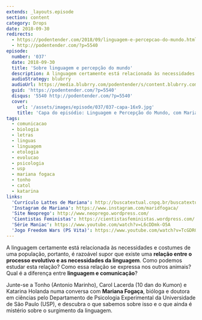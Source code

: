```yaml
---
extends: _layouts.episode
section: content
category: Drops
date: 2018-09-30
redirects:
  - https://podentender.com/2018/09/linguagem-e-percepcao-do-mundo.html
  - http://podentender.com/?p=5540
episode:
  number: '037'
  date: 2018-09-30
  title: 'Sobre linguagem e percepção do mundo'
  description: A linguagem certamente está relacionada às necessidades e costumes de uma população, portanto, é razoável supor que existe uma relação entre o processo evolutivo e as necessidades da linguagem. Como podemos estudar esta relação? Como essa relação se expressa nos outros animais? Qual é a diferença entre linguagem e comunicação?
  audioStrategy: blubrry
  audioUrl: https://media.blubrry.com/podentender/s/content.blubrry.com/podentender/PODEntender_37.mp3
  guid: 'https://podentender.com/?p=5540'
  disqus: '5540 http://podentender.com/?p=5540'
  cover:
    url: '/assets/images/episode/037/037-capa-16x9.jpg'
    title: 'Capa do episódio: Linguagem e Percepção do Mundo, com Mariana Fogaça'
tags:
  - comunicacao
  - biologia
  - letras
  - linguas
  - linguagem
  - etologia
  - evolucao
  - psicologia
  - usp
  - mariana fogaca
  - tonho
  - catol
  - katarina
links:
  'Currículo Lattes de Mariana': http://buscatextual.cnpq.br/buscatextual/visualizacv.do?id=K4257371H8
  'Instagram de Mariana': https://www.instagram.com/maridfogaca/
  'Site Neoprego': http://www.neoprego.wordpress.com/
  'Cientistas Feministas': https://cientistasfeministas.wordpress.com/
  'Série Maniac': https://www.youtube.com/watch?v=L6cDDmk-O5A
  'Jogo Freedom Wars (PS Vita)': https://www.youtube.com/watch?v=TcGDRGZ960s
---
```

A linguagem certamente está relacionada às necessidades e costumes de uma população, portanto,
é razoável supor que existe uma **relação entre o processo evolutivo e as necessidades da linguagem**.
Como podemos estudar esta relação? Como essa relação se expressa nos outros animais?
Qual é a diferença entre **linguagem e comunicação**?

Junte-se a Tonho (Antonio Marinho), Carol Lacerda (10 dan do Kumon) e Katarina Holanda numa conversa
com **Mariana Fogaça**, bióloga e doutora em ciências pelo Departamento de Psicologia Experimental
da Universidade de São Paulo (USP), e descubra o que sabemos sobre isso e o que ainda é mistério
sobre o surgimento da linguagem.
